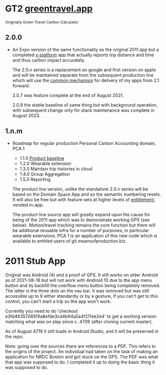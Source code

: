 # GT2 [greentravel.app](https://greentravel.app/doc)
<span style="font-size: 12px">Originally Green Travel Carbon Calculator</span>

## 2.0.0
   
- An Expo version of the same functionality as the original 2011 app but a completed [x-platform](https://apps.apple.com/ao/app/gt2-green-travel-carbon-app/id1583117880) app
  that actually reports trip distance and time and thus carbon impact accurately.

  The 2.0.n series is a replacement on google and first version on apple and will be maintained
  separate from the subsequent production line which will use the [common mechanism](https://devops1.sameboat.network/sb-app) 
  for delivery of my apps from 2.1 forward.

  2.0.7 was feature complete at the end of August 2021.

  2.0.8 the stable baseline of same thing but with background operation, with subsequent change only for stack maintenance was complete in August 2023.

## 1.n.m

- Roadmap for regular production Personal Carbon Accounting domain, PCA 1

  - 1.1.0 [Product baseline](https://devops1.sameboat.network/sb-app)
  - 1.2.0 Wearable extension 
  - 1.3.0 Maintain trip histories in cloud
  - 1.4.0 Group Aggregation 
  - 1.5.0 Reporting

  The product line version, unlike the standalone 2.0.n series will be based on the Domain Space App and so the semantic numbering resets.
  It will also be free but with feature sets at higher levels of [entitlement](https://eg.meansofproduction.biz/eg/index.php/AKPERSON), vended in-app.

  The product line source app will greatly expand upon the cause for being of the 2011 app which was to demonstrate working GPS (see below).
  Motion/travel tracking remains the core function but there will be additional reusable infra for a number of purposes, in particular
  wearable extensions. PCA 1 is an application of this new code which is available to entitled users of git.meansofproduction.biz.
   

2011 Stub App
=============

  Original was Android (4) and a proof of GPS. It still works on older Android as of 2021-08-16 but 
  will not work with Android 10 due to the app menu button and its backfill the overflow menu 
  button being completely removed. The latter is the three  dots on the nav bar. It was
  removed but was still accessible up to 9 either standardly or by a gesture, If you can't get to this
  control, you can't start a trip so the app won't work.
   
  Currently you need to do 'checkout e3fd46357085f9a8efde3cd4b94a5a4f211ee2e4' to get a working version
  matching what was on play since c. 4709 (after cloning current master).

  As of August 4719 it still loads in Android Studio, and it will be preserved in the repo.

  Note: going over the sources there are references to a PDF. This refers to the origins of the project.
  An individual had taken on the task of making an application for NRDC Boston and got stuck on the GPS.
  The PDF was what that app was supposed to do. I completed it up to doing the basic thing it was supposed
  to do.
   
